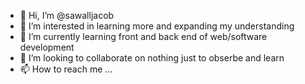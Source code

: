 - 👋 Hi, I’m @sawalljacob
- 👀 I’m interested in learning more and expanding my understanding
- 🌱 I’m currently learning front and back end of web/software development
- 💞️ I’m looking to collaborate on nothing just to obserbe and learn
- 📫 How to reach me ...

<!---
sawalljacob/sawalljacob is a ✨ special ✨ repository because its `README.md` (this file) appears on your GitHub profile.
You can click the Preview link to take a look at your changes.
--->
